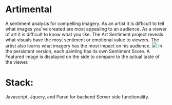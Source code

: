 Artimental
=============
A sentiment analysis for compelling imagery. As an artist it is difficult to tell what images you've created are most appealing to an audience. As a viewer of art it is difficult to know what you like. The Art Sentiment project reveals what visuals have the most sentiment or emotional value to viewers. The artist also learns what imagery has the most impact on his audience.
<img src="http://3.bp.blogspot.com/-GnhPna6uRtM/Ud-O-h4_93I/AAAAAAAABGk/CHe9xQ7mvmM/s1600/Screen+Shot+2013-07-11+at+10.01.37+PM.png"/>
In the persistent version, each painting has its own Sentiment Score. A Featured image is displayed on the side to compare to the actual taste of the viewer. 

Stack: 
=======
Javascript, Jquery, and Parse for backend Server side functionality.

